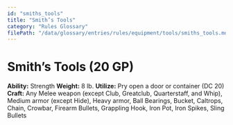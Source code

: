 ```yaml
---
id: "smiths_tools"
title: "Smith’s Tools"
category: "Rules Glossary"
filePath: "/data/glossary/entries/rules/equipment/tools/smiths_tools.md"
---
```

# Smith’s Tools (20 GP)
**Ability:** Strength 
**Weight:** 8 lb.
**Utilize:** Pry open a door or container (DC 20)
**Craft:** Any Melee weapon (except Club, Greatclub, Quarterstaff, and Whip), Medium armor (except Hide), Heavy armor, Ball Bearings, Bucket, Caltrops, Chain, Crowbar, Firearm Bullets, Grappling Hook, Iron Pot, Iron Spikes, Sling Bullets